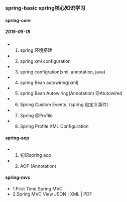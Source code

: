 ### spring-basic  spring核心知识学习

#### spring-core

##### 2015-05-18

- 1. spring 环境搭建
- 2. spring xml configuration
- 3. spring configration(xml, annotation, java)
- 4. spring Bean autowiring(xml)
- 5. spring Bean Autowiring(Annotation) @Atutowired
- 6. Spring Custom Events（spring 自定义事件）
- 7. Spring @Profile
- 8. Spring Profile XML Configuration

#### spring-aop

- 1. 初识spring aop
- 2. AOP (Annotation)

#### spring-mvc

- 1.First Time Spring MVC
- 2.Spring MVC View JSON | XML | PDF